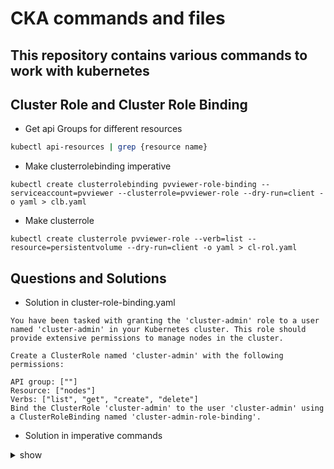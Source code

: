 # CKA commands and files

## This repository contains various commands to work with kubernetes

## Cluster Role and Cluster Role Binding

- Get api Groups for different resources
```sh
kubectl api-resources | grep {resource name}
```

-  Make clusterrolebinding imperative
```
kubectl create clusterrolebinding pvviewer-role-binding --serviceaccount=pvviewer --clusterrole=pvviewer-role --dry-run=client -o yaml > clb.yaml
```

- Make clusterrole
```
kubectl create clusterrole pvviewer-role --verb=list --resource=persistentvolume --dry-run=client -o yaml > cl-rol.yaml
```

## Questions and Solutions

- Solution in cluster-role-binding.yaml
```
You have been tasked with granting the 'cluster-admin' role to a user named 'cluster-admin' in your Kubernetes cluster. This role should provide extensive permissions to manage nodes in the cluster.

Create a ClusterRole named 'cluster-admin' with the following permissions:

API group: [""]
Resource: ["nodes"]
Verbs: ["list", "get", "create", "delete"]
Bind the ClusterRole 'cluster-admin' to the user 'cluster-admin' using a ClusterRoleBinding named 'cluster-admin-role-binding'.
```

- Solution in imperative commands
<details><summary>show</summary>
<p>
    
```bash
# Step 1: Create the 'cluster-admin' ClusterRole
kubectl create clusterrole cluster-admin --verb=list,get,create,delete --resource=nodes

# Step 2: Bind the 'cluster-admin' ClusterRole to the 'cluster-admin' user using ClusterRoleBinding
kubectl create clusterrolebinding cluster-admin-role-binding \
  --clusterrole=cluster-admin \
  --user=cluster-admin

# Step 3: Test the access
kubectl auth can-i list nodes --as cluster-admin
kubectl auth can-i get nodes --as cluster-admin
kubectl auth can-i create nodes --as cluster-admin
kubectl auth can-i delete nodes --as cluster-admin
```

</p>
</details>